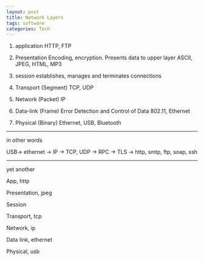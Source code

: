 ```yaml
---
layout: post
title: Network Layers
tags: software     
categories: Tech 
---
```


1. application
HTTP, FTP

2. Presentation
Encoding, encryption. Presents data to upper layer
ASCII, JPEG, HTML, MP3

3. session
establishes, manages and terminates connections


4. Transport (Segment)
TCP, UDP

5. Network (Packet)
IP

6. Data-link (Frame)
Error Detection and Control of Data
802.11, Ethernet

7. Physical (Binary)
Ethernet, USB, Bluetooth

---

in other words 

USB-> ethernet -> IP -> TCP, UDP -> RPC  -> TLS  -> http, smtp, ftp, soap, ssh

---

yet another 

App, http

Presentation, jpeg

Session 

Transport, tcp

Network, ip

Data link, ethernet

Physical, usb
